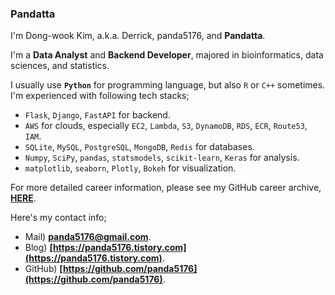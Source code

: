 ### Pandatta

I'm Dong-wook Kim, a.k.a. Derrick, panda5176, and **Pandatta**.

I'm a **Data Analyst** and **Backend Developer**, majored in bioinformatics, data sciences, and statistics.

I usually use **`Python`** for programming language, but also `R` or `C++` sometimes. I'm experienced with following tech stacks;

- `Flask`, `Django`, `FastAPI` for backend.
- `AWS` for clouds, especially `EC2`, `Lambda`, `S3`, `DynamoDB`, `RDS`, `ECR`, `Route53`, `IAM`.
- `SQLite`, `MySQL`, `PostgreSQL`, `MongoDB`, `Redis` for databases.
- `Numpy`, `SciPy`, `pandas`, `statsmodels`, `scikit-learn`, `Keras` for analysis.
- `matplotlib`, `seaborn`, `Plotly`, `Bokeh` for visualization.

For more detailed career information, please see my GitHub career archive, **[HERE](https://github.com/panda5176/panda5176/blob/main/CAREER.md)**.

Here's my contact info;

- Mail) **panda5176@gmail.com**.
- Blog) **[https://panda5176.tistory.com](https://panda5176.tistory.com)**.
- GitHub) **[https://github.com/panda5176](https://github.com/panda5176)**.
